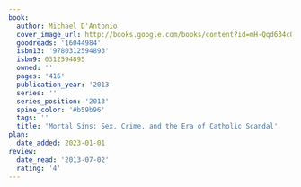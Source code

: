 ```yaml
---
book:
  author: Michael D'Antonio
  cover_image_url: http://books.google.com/books/content?id=mH-Qqd634c0C&printsec=frontcover&img=1&zoom=1&edge=curl&source=gbs_api
  goodreads: '16044984'
  isbn13: '9780312594893'
  isbn9: 0312594895
  owned: ''
  pages: '416'
  publication_year: '2013'
  series: ''
  series_position: '2013'
  spine_color: '#b59b96'
  tags: ''
  title: 'Mortal Sins: Sex, Crime, and the Era of Catholic Scandal'
plan:
  date_added: 2023-01-01
review:
  date_read: '2013-07-02'
  rating: '4'
---
```

